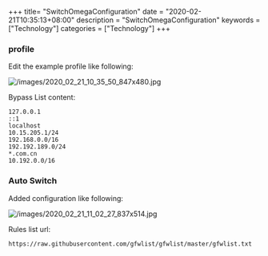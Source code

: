 +++
title= "SwitchOmegaConfiguration"
date = "2020-02-21T10:35:13+08:00"
description = "SwitchOmegaConfiguration"
keywords = ["Technology"]
categories = ["Technology"]
+++
### profile
Edit the example profile like following:    

![/images/2020_02_21_10_35_50_847x480.jpg](/images/2020_02_21_10_35_50_847x480.jpg)

Bypass List content:    

```
127.0.0.1
::1
localhost
10.15.205.1/24
192.168.0.0/16
192.192.189.0/24
*.com.cn
10.192.0.0/16
```
### Auto Switch
Added configuration like following:    

![/images/2020_02_21_11_02_27_837x514.jpg](/images/2020_02_21_11_02_27_837x514.jpg)

Rules list url:     

```
https://raw.githubusercontent.com/gfwlist/gfwlist/master/gfwlist.txt
```
